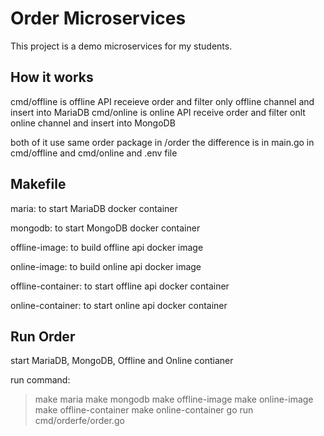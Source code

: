 # Order Microservices

This project is a demo microservices for my students.

## How it works

cmd/offline is offline API receieve order and filter only offline channel and insert into MariaDB
cmd/online is online API receive order and filter onlt online channel and insert into MongoDB

both of it use same order package in /order
the difference is in main.go in cmd/offline and cmd/online and .env file

## Makefile

maria: to start MariaDB docker container

mongodb: to start MongoDB docker container

offline-image: to build offline api docker image

online-image: to build online api docker image

offline-container: to start offline api docker container

online-container: to start online api docker container

## Run Order

start MariaDB, MongoDB, Offline and Online contianer

run command:
> make maria
> make mongodb
> make offline-image
> make online-image
> make offline-container
> make online-container
> go run cmd/orderfe/order.go
